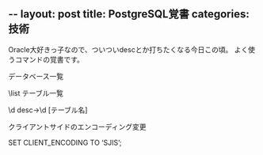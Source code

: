 --
layout: post
title: PostgreSQL覚書
categories: 技術
--

Oracle大好きっ子なので、ついついdescとか打ちたくなる今日この頃。
よく使うコマンドの覚書です。

データベース一覧

\list
テーブル一覧

\d
desc→\d [テーブル名]

クライアントサイドのエンコーディング変更

SET CLIENT_ENCODING TO ‘SJIS’;



